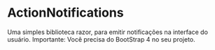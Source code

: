 # ActionNotifications
Uma simples biblioteca razor, para emitir notificações na interface do usuário.
Importante: Você precisa do BootStrap 4 no seu projeto.
